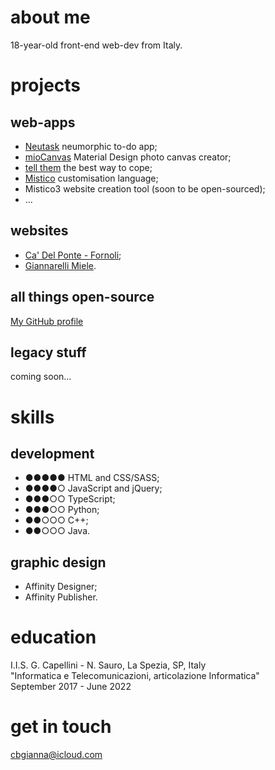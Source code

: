 # about me
18-year-old front-end web-dev from Italy.


# projects
## web-apps
* [Neutask](https://cibigi.github.io/neutask) neumorphic to-do app;
* [mioCanvas](https://cibigi.github.io/miocanvas) Material Design photo canvas creator;
* [tell them](https://cibigi.github.io/tell-them) the best way to cope;
* [Mistico](https://cibigi.github.io/mistico) customisation language;
* Mistico3 website creation tool (soon to be open-sourced);
* ...

## websites
* [Ca' Del Ponte - Fornoli](http://cadelpontefornoli.it);
* [Giannarelli Miele](https://www.giannarellimiele.it).

## all things open-source
[My GitHub profile](https://github.com/cibigi)

## legacy stuff
coming soon...


# skills
## development
* ●●●●● HTML and CSS/SASS;
* ●●●●○ JavaScript and jQuery;
* ●●●○○ TypeScript;
* ●●●○○ Python;
* ●●○○○ C++;
* ●●○○○ Java.

## graphic design
* Affinity Designer;
* Affinity Publisher.


# education
I.I.S. G. Capellini - N. Sauro, La Spezia, SP, Italy<br>
"Informatica e Telecomunicazioni, articolazione Informatica"<br>
September 2017 - June 2022


# get in touch
[cbgianna@icloud.com](mailto:cbgianna@icloud.com)
